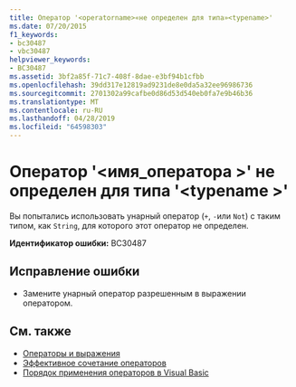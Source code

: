 ```yaml
---
title: Оператор '<operatorname>«не определен для типа»<typename>'
ms.date: 07/20/2015
f1_keywords:
- bc30487
- vbc30487
helpviewer_keywords:
- BC30487
ms.assetid: 3bf2a85f-71c7-408f-8dae-e3bf94b1cfbb
ms.openlocfilehash: 39dd317e12819ad9231de8e0da5a32ee96986736
ms.sourcegitcommit: 2701302a99cafbe0d86d53d540eb0fa7e9b46b36
ms.translationtype: MT
ms.contentlocale: ru-RU
ms.lasthandoff: 04/28/2019
ms.locfileid: "64598303"
---
```

# <a name="operator-operatorname-is-not-defined-for-type-typename"></a>Оператор '\<имя_оператора >' не определен для типа '\<typename >'
Вы попытались использовать унарный оператор (`+`, `-`или `Not`) с таким типом, как `String`, для которого этот оператор не определен.  
  
 **Идентификатор ошибки:** BC30487  
  
## <a name="to-correct-this-error"></a>Исправление ошибки  
  
- Замените унарный оператор разрешенным в выражении оператором.  
  
## <a name="see-also"></a>См. также

- [Операторы и выражения](../../visual-basic/programming-guide/language-features/operators-and-expressions/index.md)
- [Эффективное сочетание операторов](../../visual-basic/programming-guide/language-features/operators-and-expressions/efficient-combination-of-operators.md)
- [Порядок применения операторов в Visual Basic](../../visual-basic/language-reference/operators/operator-precedence.md)
